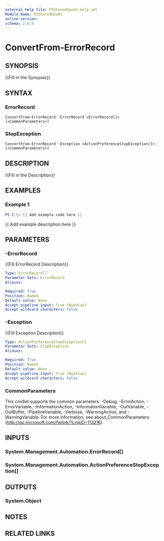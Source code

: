 ```yaml
---
external help file: PSSharedGoods-help.xml
Module Name: PSSharedGoods
online version:
schema: 2.0.0
---
```


# ConvertFrom-ErrorRecord

## SYNOPSIS
{{Fill in the Synopsis}}

## SYNTAX

### ErrorRecord
```
ConvertFrom-ErrorRecord -ErrorRecord <ErrorRecord[]> [<CommonParameters>]
```

### StopException
```
ConvertFrom-ErrorRecord -Exception <ActionPreferenceStopException[]> [<CommonParameters>]
```

## DESCRIPTION
{{Fill in the Description}}

## EXAMPLES

### Example 1
```powershell
PS C:\> {{ Add example code here }}
```

{{ Add example description here }}

## PARAMETERS

### -ErrorRecord
{{Fill ErrorRecord Description}}

```yaml
Type: ErrorRecord[]
Parameter Sets: ErrorRecord
Aliases:

Required: True
Position: Named
Default value: None
Accept pipeline input: True (ByValue)
Accept wildcard characters: False
```

### -Exception
{{Fill Exception Description}}

```yaml
Type: ActionPreferenceStopException[]
Parameter Sets: StopException
Aliases:

Required: True
Position: Named
Default value: None
Accept pipeline input: True (ByValue)
Accept wildcard characters: False
```

### CommonParameters
This cmdlet supports the common parameters: -Debug, -ErrorAction, -ErrorVariable, -InformationAction, -InformationVariable, -OutVariable, -OutBuffer, -PipelineVariable, -Verbose, -WarningAction, and -WarningVariable. For more information, see about_CommonParameters (http://go.microsoft.com/fwlink/?LinkID=113216).

## INPUTS

### System.Management.Automation.ErrorRecord[]

### System.Management.Automation.ActionPreferenceStopException[]

## OUTPUTS

### System.Object
## NOTES

## RELATED LINKS
